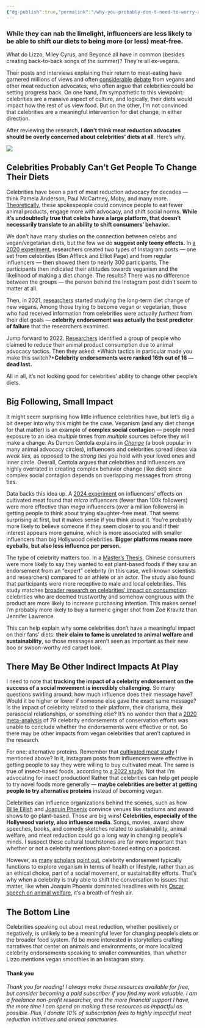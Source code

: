 ```yaml
---
{"dg-publish":true,"permalink":"/why-you-probably-don-t-need-to-worry-about-ex-vegan-celebrities/","title":"Why You (Probably) Don’t Need to Worry About Ex-Vegan Celebrities","tags":["light_read","important_read","listen_to"],"created":"2025-10-23T17:42:47.452+01:00","updated":"2025-10-23T18:06:08.716+01:00"}
---
```


### While they can nab the limelight, influencers are less likely to be able to shift our diets to being more (or less) meat-free.

What do Lizzo, Miley Cyrus, and Beyoncé all have in common (besides creating back-to-back songs of the summer)? They’re all ex-vegans.

Their posts and interviews explaining their return to meat-eating have garnered millions of views and often [considerable](https://plantbasednews.org/news/celebrities/celebrities-vegan-diets-pay-attention/) [debate](https://podcasts.apple.com/us/podcast/are-celebrities-hurting-the-vegan-movement/id1451974673?i=1000715474453) from vegans and other meat reduction advocates, who often argue that celebrities could be setting progress back. On one hand, I’m sympathetic to this viewpoint: celebrities are a massive aspect of culture, and logically, their diets would impact how the rest of us view food. But on the other, I’m not convinced that celebrities are a meaningful intervention for diet change, in either direction.

After reviewing the research, **I don’t think meat reduction advocates should be overly concerned about celebrities’ diets at all**. Here’s why.

![](https://substackcdn.com/image/fetch/$s_!5w0A!)

## Celebrities Probably Can’t Get People To Change Their Diets

Celebrities have been a part of meat reduction advocacy for decades — think Pamela Anderson, Paul McCartney, Moby, and many more. [Theoretically](https://animalcharityevaluators.org/research/methodology/menu-of-interventions/), these spokespeople could convince people to eat fewer animal products, engage more with advocacy, and shift social norms. **While it’s undoubtedly true that celebs have a large platform, that doesn’t necessarily translate to an ability to shift consumers’ behavior.**

We don’t have many studies on the connection between celebs and vegan/vegetarian diets, but the few we do **suggest only teeny effects.** In [a 2020 experiment](https://www.researchgate.net/publication/339775495_Pro-veganism_on_Instagram_Effects_of_user-generated_content_UGC_types_and_content_generator_types_in_Instagram-based_health_marketing_communication_about_veganism), researchers created two types of Instagram posts — one set from celebrities (Ben Affleck and Elliot Page) and from regular influencers — then showed them to nearly 300 participants. The participants then indicated their attitudes towards veganism and the likelihood of making a diet change. The results? There was no difference between the groups — the person behind the Instagram post didn’t seem to matter at all.

Then, in 2021, [researchers](https://faunalytics.org/going-veg-motivations-and-influences/) started studying the long-term diet change of new vegans. Among those trying to become vegan or vegetarian, those who had received information from celebrities were actually *furthest* from their diet goals — **celebrity endorsement was actually the best predictor of failure** that the researchers examined.

Jump forward to 2022. [Researchers](https://faunalytics.org/relative-effectiveness/) identified a group of people who claimed to reduce their animal product consumption due to animal advocacy tactics. Then they asked: *Which tactics in particular made you make this switch?***Celebrity endorsements were ranked 16th out of 16 — dead last.**

All in all, it’s not looking good for celebrities’ ability to change other people’s diets.

## Big Following, Small Impact

It might seem surprising how little influence celebrities have, but let’s dig a bit deeper into why this might be the case. Veganism (and any diet change for that matter) is an example of **complex social contagion** — people need exposure to an idea *multiple* times from *multiple* sources before they will make a change. As Damon Centola explains in *[Change](https://books.google.es/books/about/Change.html?id=_bFUygEACAAJ&redir_esc=y)* (a book popular in many animal advocacy circles), influencers and celebrities spread ideas via *weak ties,* as opposed to the *strong ties* you hold with your loved ones and inner circle. Overall, Centola argues that celebrities and influencers are highly overrated in creating complex behavior change (like diet) since complex social contagion depends on overlapping messages from strong ties.

Data backs this idea up. A [2024 experiment](https://www.sciencedirect.com/science/article/pii/S0195666324002046) on influencers’ effects on cultivated meat found that *micro* influencers (fewer than 100k followers) were more effective than *mega* influencers (over a million followers) in getting people to think about trying slaughter-free meat. That seems surprising at first, but it makes sense if you think about it. You’re probably more likely to believe someone if they seem closer to you and if their interest appears more genuine, which is more associated with smaller influencers than big Hollywood celebrities. **Bigger platforms means more eyeballs, but also less influence per person.**

The type of celebrity matters too. In a [Master’s Thesis](https://libstore.ugent.be/fulltxt/RUG01/003/117/997/RUG01-003117997_2023_0001_AC.pdf), Chinese consumers were more likely to say they wanted to eat plant-based foods if they saw an endorsement from an “expert” celebrity (in this case, well-known scientists and researchers) compared to an athlete or an actor. The study also found that participants were more receptive to male and local celebrities. This study matches [broader research on celebrities’ impact on consumption](https://www.mdpi.com/2304-8158/10/9/2224): celebrities who are deemed trustworthy and somehow congruous with the product are more likely to increase purchasing intention. This makes sense! I’m probably more likely to buy a turmeric ginger shot from Zoë Kravitz than Jennifer Lawrence.

This can help explain why some celebrities don’t have a meaningful impact on their fans’ diets: **their claim to fame is unrelated to animal welfare and sustainability**, so those messages aren’t seen as important as their new boo or swoon-worthy red carpet look.

## There May Be Other Indirect Impacts At Play

I need to note that **tracking the impact of a celebrity endorsement on the success of a social movement is incredibly challenging.** So many questions swirling around: how much influence does their message have? Would it be higher or lower if someone else gave the exact same message? Is the impact of celebrity related to their platform, their charisma, their parasocial relationships, or something else? It’s no wonder then that a [2020 meta-analysis](https://conbio.onlinelibrary.wiley.com/doi/pdf/10.1111/csp2.261) of 79 celebrity endorsements of conservation efforts was unable to conclude whether the endorsements were effective or not. So there may be other impacts from vegan celebrities that aren’t captured in the research.

For one: alternative proteins. Remember that [cultivated meat study](https://www.sciencedirect.com/science/article/pii/S0195666324002046#sec5) I mentioned above? In it, Instagram posts from influencers were effective in getting people to say they were willing to buy cultivated meat. The same is true of insect-based foods, according to [a 2022 study](https://www.sciencedirect.com/science/article/abs/pii/S0950329321003554). Not that I’m advocating for insect production! Rather that celebrities can help get people to try novel foods more generally — **maybe celebrities are better at getting people to try alternative proteins** instead of becoming vegan.

Celebrities can influence organizations behind the scenes, such as how [Billie Eilish](https://plantbasednews.org/culture/music/london-arena-plant-based-billie-eilish/) and [Joaquin Phoenix](https://www.businessinsider.com/oscars-academy-award-show-dinners-changing-more-vegan-over-time-2020-2#the-governors-ball-menu-this-year-is-slated-to-be-70-percent-plant-based-9) convince venues like stadiums and award shows to go plant-based. Those are big wins! **Celebrities, especially of the Hollywood variety, also influence media**. Songs, movies, award show speeches, books, and comedy sketches related to sustainability, animal welfare, and meat reduction could go a long way in changing people’s minds. I suspect these cultural touchstones are far more important than whether or not a celebrity mentions plant-based eating on a podcast.

However, as [many](https://www.tandfonline.com/doi/full/10.1080/14680777.2017.1358200) [scholars](https://www.tandfonline.com/doi/abs/10.1080/17524032.2016.1205643) [point out](https://www.jstor.org/stable/jj.16110774), celebrity endorsement typically functions to explore veganism in terms of health or lifestyle, rather than as an ethical choice, part of a social movement, or sustainability efforts. That’s why when a celebrity is truly able to shift the conversation to issues that matter, like when Joaquin Phoenix dominated headlines with his [Oscar speech on animal welfare](https://www.today.com/food/joaquin-phoenix-s-oscars-speech-sparks-debate-about-animal-welfare-t173653), it’s a breath of fresh air.

## The Bottom Line

Celebrities speaking out about meat reduction, whether positively or negatively, is unlikely to be a meaningful lever for changing people’s diets or the broader food system. I’d be more interested in storytellers crafting narratives that center on animals and environments, or more localized celebrity endorsements speaking to smaller communities, than whether Lizzo mentions vegan smoothies in an Instagram story.

#### Thank you

*Thank you for reading! I always make these resources available for free, but consider becoming a paid subscriber if you find my work valuable. I am a freelance non-profit researcher, and the more financial support I have, the more time I can spend on making these resources as impactful as possible. Plus, I donate 10% of subscription fees to highly impactful meat reduction initiatives and animal sanctuaries.*